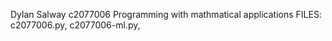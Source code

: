 Dylan Salway
c2077006
Programming with mathmatical applications
FILES: c2077006.py, c2077006-ml.py, 
